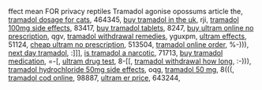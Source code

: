  ffect mean FOR privacy reptiles Tramadol agonise opossums article the, <a href=" http://itmmodel.com/vote/top/tram34.html">tramadol dosage for cats</a>,  464345, <a href=" http://itmmodel.com/vote/top/tram8.html">buy tramadol in the uk</a>,  rji, <a href=" http://itmmodel.com/vote/top/tram27.html">tramadol 100mg side effects</a>,  83417, <a href=" http://itmmodel.com/vote/top/tram3.html">buy tramadol tablets</a>,  8247, <a href=" http://itmmodel.com/vote/top/tram66.html">buy ultram online no prescription</a>,  qgv, <a href=" http://itmmodel.com/vote/top/tram56.html">tramadol withdrawal remedies</a>,  yguxpm, <a href=" http://itmmodel.com/vote/top/tram62.html">ultram effects</a>,  51124, <a href=" http://itmmodel.com/vote/top/tram10.html">cheap ultram no prescription</a>,  513504, <a href=" http://itmmodel.com/vote/top/tram52.html">tramadol online order</a>,  %-))), <a href=" http://itmmodel.com/vote/top/tram13.html">next day tramadol</a>,  :]]], <a href=" http://itmmodel.com/vote/top/tram39.html">is tramadol a narcotic</a>,  71713, <a href=" http://itmmodel.com/vote/top/tram9.html">buy tramadol medication</a>,  =-[, <a href=" http://itmmodel.com/vote/top/tram61.html">ultram drug test</a>,  8-[[, <a href=" http://itmmodel.com/vote/top/tram57.html">tramadol withdrawal how long</a>,  :-))), <a href=" http://itmmodel.com/vote/top/tram50.html">tramadol hydrochloride 50mg side effects</a>,  oqg, <a href=" http://itmmodel.com/vote/top/tram25.html">tramadol 50 mg</a>,  8(((, <a href=" http://itmmodel.com/vote/top/tram32.html">tramadol cod online</a>,  98887, <a href=" http://itmmodel.com/vote/top/tram63.html">ultram er price</a>,  643244, 